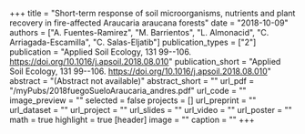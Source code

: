 +++
title = "Short-term response of soil microorganisms, nutrients and plant recovery in fire-affected Araucaria araucana forests"
date = "2018-10-09"
authors = ["A. Fuentes-Ramirez", "M. Barrientos", "L. Almonacid", "C. Arriagada-Escamilla", "C. Salas-Eljatib"]
publication_types = ["2"]
publication = "Applied Soil Ecology, 131 99--106. https://doi.org/10.1016/j.apsoil.2018.08.010"
publication_short = "Applied Soil Ecology, 131 99--106. https://doi.org/10.1016/j.apsoil.2018.08.010"
abstract = "(Abstract not available)"
abstract_short = ""
url_pdf = "/myPubs/2018fuegoSueloAraucaria_andres.pdf"
url_code = ""
image_preview = ""
selected = false
projects = []
url_preprint = ""
url_dataset = ""
url_project = ""
url_slides = ""
url_video = ""
url_poster = ""
math = true
highlight = true
[header]
image = ""
caption = ""
+++
